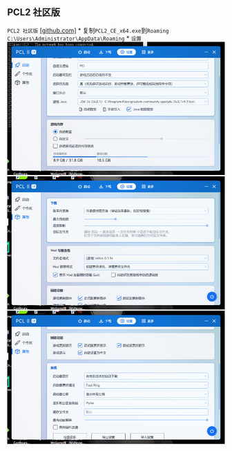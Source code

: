 ## PCL2 社区版
`PCL2 社区版` [[github.com]](https://github.com/PCL-Community/PCL2-CE)
    * 复制`PCL2_CE_x64.exe`到`Roaming`  
    `C:\Users\Administrator\AppData\Roaming`
    * `设置`  
    ![](屏幕截图%202025-04-18%20071314.png)  
    ![](屏幕截图%202025-04-18%20075656.png)  
    ![](屏幕截图%202025-04-18%20075714.png)
